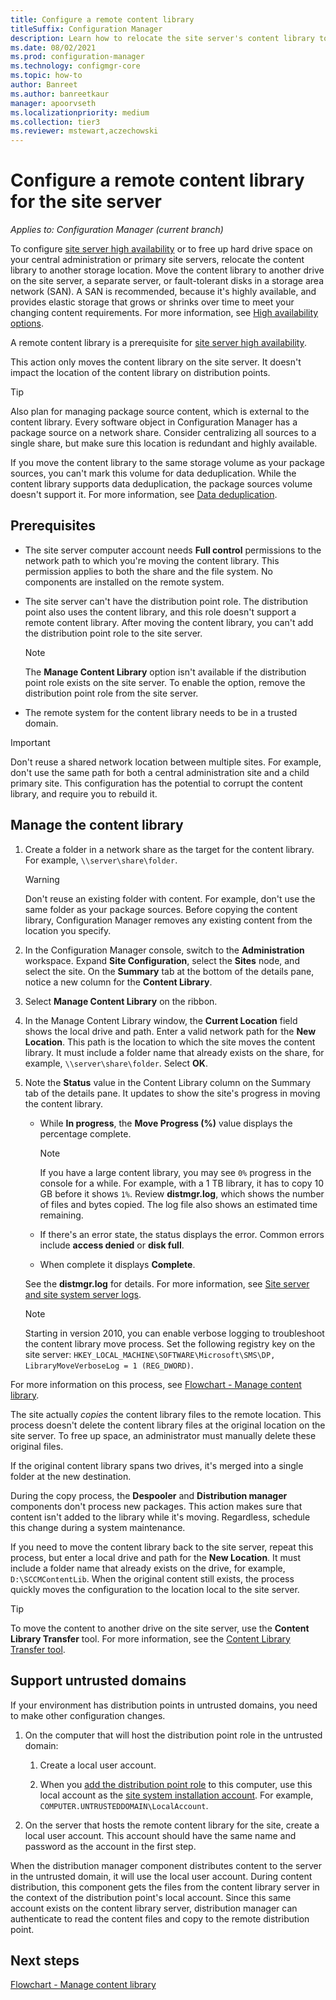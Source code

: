 ```yaml
---
title: Configure a remote content library
titleSuffix: Configuration Manager
description: Learn how to relocate the site server's content library to another storage location.
ms.date: 08/02/2021
ms.prod: configuration-manager
ms.technology: configmgr-core
ms.topic: how-to
author: Banreet
ms.author: banreetkaur
manager: apoorvseth
ms.localizationpriority: medium
ms.collection: tier3
ms.reviewer: mstewart,aczechowski
---
```


# Configure a remote content library for the site server

*Applies to: Configuration Manager (current branch)*

<!--1357525-->

To configure [site server high availability](../../servers/deploy/configure/site-server-high-availability.md) or to free up hard drive space on your central administration or primary site servers, relocate the content library to another storage location. Move the content library to another drive on the site server, a separate server, or fault-tolerant disks in a storage area network (SAN). A SAN is recommended, because it's highly available, and provides elastic storage that grows or shrinks over time to meet your changing content requirements. For more information, see [High availability options](../../servers/deploy/configure/site-server-high-availability.md).

A remote content library is a prerequisite for [site server high availability](../../servers/deploy/configure/site-server-high-availability.md).

This action only moves the content library on the site server. It doesn't impact the location of the content library on distribution points.

> [!TIP]
> Also plan for managing package source content, which is external to the content library. Every software object in Configuration Manager has a package source on a network share. Consider centralizing all sources to a single share, but make sure this location is redundant and highly available.
>
> If you move the content library to the same storage volume as your package sources, you can't mark this volume for data deduplication. While the content library supports data deduplication, the package sources volume doesn't support it. For more information, see [Data deduplication](../configs/support-for-windows-features-and-networks.md#bkmmk_datadedup).<!--SCCMDOcs issue #831-->

## Prerequisites

- The site server computer account needs **Full control** permissions to the network path to which you're moving the content library. This permission applies to both the share and the file system. No components are installed on the remote system.

- The site server can't have the distribution point role. The distribution point also uses the content library, and this role doesn't support a remote content library. After moving the content library, you can't add the distribution point role to the site server.

  > [!NOTE]
  > The **Manage Content Library** option isn't available if the distribution point role exists on the site server. To enable the option, remove the distribution point role from the site server.

- The remote system for the content library needs to be in a trusted domain.

> [!IMPORTANT]
> Don't reuse a shared network location between multiple sites. For example, don't use the same path for both a central administration site and a child primary site. This configuration has the potential to corrupt the content library, and require you to rebuild it.<!--SCCMDocs-pr issue 2764-->

## Manage the content library

1. Create a folder in a network share as the target for the content library. For example, `\\server\share\folder`.

    > [!WARNING]
    > Don't reuse an existing folder with content. For example, don't use the same folder as your package sources. Before copying the content library, Configuration Manager removes any existing content from the location you specify.

1. In the Configuration Manager console, switch to the **Administration** workspace. Expand **Site Configuration**, select the **Sites** node, and select the site. On the **Summary** tab at the bottom of the details pane, notice a new column for the **Content Library**.

1. Select **Manage Content Library** on the ribbon.

1. In the Manage Content Library window, the **Current Location** field shows the local drive and path. Enter a valid network path for the **New Location**. This path is the location to which the site moves the content library. It must include a folder name that already exists on the share, for example, `\\server\share\folder`. Select **OK**.

1. Note the **Status** value in the Content Library column on the Summary tab of the details pane. It updates to show the site's progress in moving the content library.

    - While **In progress**, the **Move Progress (%)** value displays the percentage complete.

        > [!NOTE]
        > If you have a large content library, you may see `0%` progress in the console for a while. For example, with a 1 TB library, it has to copy 10 GB before it shows `1%`. Review **distmgr.log**, which shows the number of files and bytes copied. The log file also shows an estimated time remaining.

    - If there's an error state, the status displays the error. Common errors include **access denied** or **disk full**.

    - When complete it displays **Complete**.

    See the **distmgr.log** for details. For more information, see [Site server and site system server logs](log-files.md#BKMK_SiteSiteServerLog).

    > [!NOTE]
    > Starting in version 2010, you can enable verbose logging to troubleshoot the content library move process. Set the following registry key on the site server: `HKEY_LOCAL_MACHINE\SOFTWARE\Microsoft\SMS\DP, LibraryMoveVerboseLog = 1 (REG_DWORD)`.

For more information on this process, see [Flowchart - Manage content library](manage-content-library-flowchart.md).

The site actually *copies* the content library files to the remote location. This process doesn't delete the content library files at the original location on the site server. To free up space, an administrator must manually delete these original files.

If the original content library spans two drives, it's merged into a single folder at the new destination.

During the copy process, the **Despooler** and **Distribution manager** components don't process new packages. This action makes sure that content isn't added to the library while it's moving. Regardless, schedule this change during a system maintenance.

If you need to move the content library back to the site server, repeat this process, but enter a local drive and path for the **New Location**. It must include a folder name that already exists on the drive, for example, `D:\SCCMContentLib`. When the original content still exists, the process quickly moves the configuration to the location local to the site server.

> [!TIP]
> To move the content to another drive on the site server, use the **Content Library Transfer** tool. For more information, see the [Content Library Transfer tool](../../support/content-library-transfer.md).

## Support untrusted domains

<!-- 3766940 -->

If your environment has distribution points in untrusted domains, you need to make other configuration changes.

1. On the computer that will host the distribution point role in the untrusted domain:

    1. Create a local user account.

    1. When you [add the distribution point role](../../servers/deploy/configure/install-site-system-roles.md) to this computer, use this local account as the [site system installation account](accounts.md#site-system-installation-account). For example, `COMPUTER.UNTRUSTEDDOMAIN\LocalAccount`.

1. On the server that hosts the remote content library for the site, create a local user account. This account should have the same name and password as the account in the first step.

When the distribution manager component distributes content to the server in the untrusted domain, it will use the local user account. During content distribution, this component gets the files from the content library server in the context of the distribution point's local account. Since this same account exists on the content library server, distribution manager can authenticate to read the content files and copy to the remote distribution point.

## Next steps

[Flowchart - Manage content library](manage-content-library-flowchart.md)
